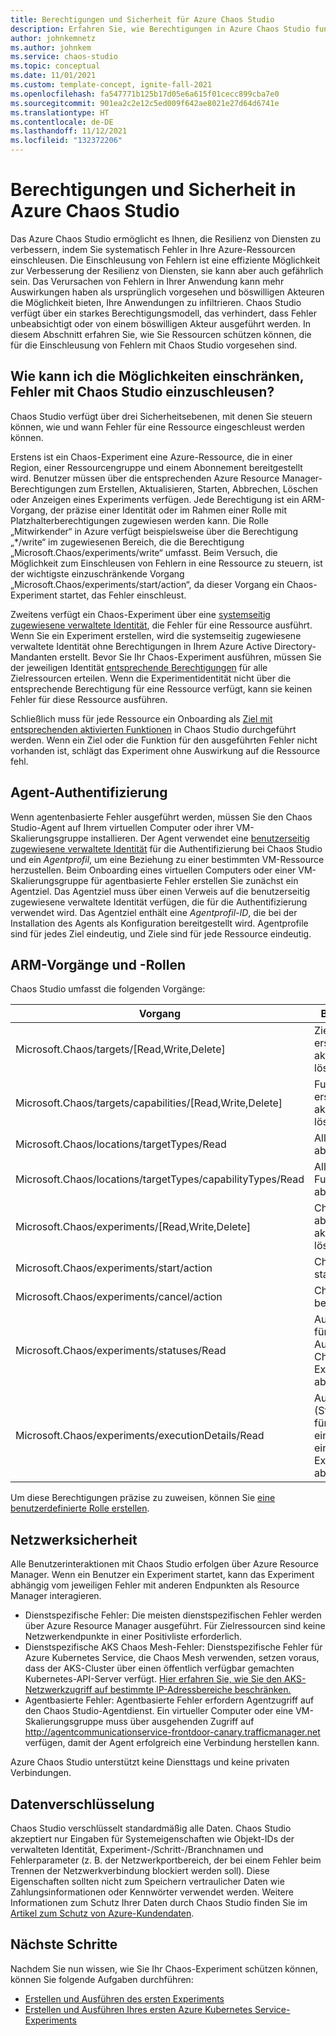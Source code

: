 ```yaml
---
title: Berechtigungen und Sicherheit für Azure Chaos Studio
description: Erfahren Sie, wie Berechtigungen in Azure Chaos Studio funktionieren und wie Sie Ressourcen vor versehentlicher Einschleusung von Fehlern schützen können.
author: johnkemnetz
ms.author: johnkem
ms.service: chaos-studio
ms.topic: conceptual
ms.date: 11/01/2021
ms.custom: template-concept, ignite-fall-2021
ms.openlocfilehash: fa547771b125b17d05e6a615f01cecc899cba7e0
ms.sourcegitcommit: 901ea2c2e12c5ed009f642ae8021e27d64d6741e
ms.translationtype: HT
ms.contentlocale: de-DE
ms.lasthandoff: 11/12/2021
ms.locfileid: "132372206"
---
```

# <a name="permissions-and-security-in-azure-chaos-studio"></a>Berechtigungen und Sicherheit in Azure Chaos Studio

Das Azure Chaos Studio ermöglicht es Ihnen, die Resilienz von Diensten zu verbessern, indem Sie systematisch Fehler in Ihre Azure-Ressourcen einschleusen. Die Einschleusung von Fehlern ist eine effiziente Möglichkeit zur Verbesserung der Resilienz von Diensten, sie kann aber auch gefährlich sein. Das Verursachen von Fehlern in Ihrer Anwendung kann mehr Auswirkungen haben als ursprünglich vorgesehen und böswilligen Akteuren die Möglichkeit bieten, Ihre Anwendungen zu infiltrieren. Chaos Studio verfügt über ein starkes Berechtigungsmodell, das verhindert, dass Fehler unbeabsichtigt oder von einem böswilligen Akteur ausgeführt werden. In diesem Abschnitt erfahren Sie, wie Sie Ressourcen schützen können, die für die Einschleusung von Fehlern mit Chaos Studio vorgesehen sind.

## <a name="how-can-i-restrict-the-ability-to-inject-faults-with-chaos-studio"></a>Wie kann ich die Möglichkeiten einschränken, Fehler mit Chaos Studio einzuschleusen?

Chaos Studio verfügt über drei Sicherheitsebenen, mit denen Sie steuern können, wie und wann Fehler für eine Ressource eingeschleust werden können.

Erstens ist ein Chaos-Experiment eine Azure-Ressource, die in einer Region, einer Ressourcengruppe und einem Abonnement bereitgestellt wird. Benutzer müssen über die entsprechenden Azure Resource Manager-Berechtigungen zum Erstellen, Aktualisieren, Starten, Abbrechen, Löschen oder Anzeigen eines Experiments verfügen. Jede Berechtigung ist ein ARM-Vorgang, der präzise einer Identität oder im Rahmen einer Rolle mit Platzhalterberechtigungen zugewiesen werden kann. Die Rolle „Mitwirkender“ in Azure verfügt beispielsweise über die Berechtigung „*/write“ im zugewiesenen Bereich, die die Berechtigung „Microsoft.Chaos/experiments/write“ umfasst. Beim Versuch, die Möglichkeit zum Einschleusen von Fehlern in eine Ressource zu steuern, ist der wichtigste einzuschränkende Vorgang „Microsoft.Chaos/experiments/start/action“, da dieser Vorgang ein Chaos-Experiment startet, das Fehler einschleust.

Zweitens verfügt ein Chaos-Experiment über eine [systemseitig zugewiesene verwaltete Identität](../active-directory/managed-identities-azure-resources/overview.md), die Fehler für eine Ressource ausführt. Wenn Sie ein Experiment erstellen, wird die systemseitig zugewiesene verwaltete Identität ohne Berechtigungen in Ihrem Azure Active Directory-Mandanten erstellt. Bevor Sie Ihr Chaos-Experiment ausführen, müssen Sie der jeweiligen Identität [entsprechende Berechtigungen](chaos-studio-fault-providers.md) für alle Zielressourcen erteilen. Wenn die Experimentidentität nicht über die entsprechende Berechtigung für eine Ressource verfügt, kann sie keinen Fehler für diese Ressource ausführen.

Schließlich muss für jede Ressource ein Onboarding als [Ziel mit entsprechenden aktivierten Funktionen](chaos-studio-targets-capabilities.md) in Chaos Studio durchgeführt werden. Wenn ein Ziel oder die Funktion für den ausgeführten Fehler nicht vorhanden ist, schlägt das Experiment ohne Auswirkung auf die Ressource fehl.

## <a name="agent-authentication"></a>Agent-Authentifizierung

Wenn agentenbasierte Fehler ausgeführt werden, müssen Sie den Chaos Studio-Agent auf Ihrem virtuellen Computer oder ihrer VM-Skalierungsgruppe installieren. Der Agent verwendet eine [benutzerseitig zugewiesene verwaltete Identität](../active-directory/managed-identities-azure-resources/overview.md) für die Authentifizierung bei Chaos Studio und ein *Agentprofil*, um eine Beziehung zu einer bestimmten VM-Ressource herzustellen. Beim Onboarding eines virtuellen Computers oder einer VM-Skalierungsgruppe für agentbasierte Fehler erstellen Sie zunächst ein Agentziel. Das Agentziel muss über einen Verweis auf die benutzerseitig zugewiesene verwaltete Identität verfügen, die für die Authentifizierung verwendet wird. Das Agentziel enthält eine *Agentprofil-ID*, die bei der Installation des Agents als Konfiguration bereitgestellt wird. Agentprofile sind für jedes Ziel eindeutig, und Ziele sind für jede Ressource eindeutig.

## <a name="arm-operations-and-roles"></a>ARM-Vorgänge und -Rollen

Chaos Studio umfasst die folgenden Vorgänge:

| Vorgang | BESCHREIBUNG |
| -- | -- |
| Microsoft.Chaos/targets/[Read,Write,Delete] | Ziel abrufen, erstellen, aktualisieren oder löschen. |
| Microsoft.Chaos/targets/capabilities/[Read,Write,Delete] | Funktion abrufen, erstellen, aktualisieren oder löschen. |
| Microsoft.Chaos/locations/targetTypes/Read | Alle Zieltypen abrufen. |
| Microsoft.Chaos/locations/targetTypes/capabilityTypes/Read | Alle Funktionstypen abrufen. |
| Microsoft.Chaos/experiments/[Read,Write,Delete] | Chaos-Experiment abrufen, erstellen, aktualisieren oder löschen. |
| Microsoft.Chaos/experiments/start/action | Chaos-Experiment starten. |
| Microsoft.Chaos/experiments/cancel/action | Chaos-Experiment beenden. |
| Microsoft.Chaos/experiments/statuses/Read | Ausführungsstatus für eine Ausführung eines Chaos-Experiments abrufen. |
| Microsoft.Chaos/experiments/executionDetails/Read | Ausführungsdetails (Status und Fehler für jede Aktion) für eine Ausführung eines Chaos-Experiments abrufen. |

Um diese Berechtigungen präzise zu zuweisen, können Sie [eine benutzerdefinierte Rolle erstellen](../role-based-access-control/custom-roles.md).

## <a name="network-security"></a>Netzwerksicherheit

Alle Benutzerinteraktionen mit Chaos Studio erfolgen über Azure Resource Manager. Wenn ein Benutzer ein Experiment startet, kann das Experiment abhängig vom jeweiligen Fehler mit anderen Endpunkten als Resource Manager interagieren.
* Dienstspezifische Fehler: Die meisten dienstspezifischen Fehler werden über Azure Resource Manager ausgeführt. Für Zielressourcen sind keine Netzwerkendpunkte in einer Positivliste erforderlich.
* Dienstspezifische AKS Chaos Mesh-Fehler: Dienstspezifische Fehler für Azure Kubernetes Service, die Chaos Mesh verwenden, setzen voraus, dass der AKS-Cluster über einen öffentlich verfügbar gemachten Kubernetes-API-Server verfügt. [Hier erfahren Sie, wie Sie den AKS-Netzwerkzugriff auf bestimmte IP-Adressbereiche beschränken.](../aks/api-server-authorized-ip-ranges.md)
* Agentbasierte Fehler: Agentbasierte Fehler erfordern Agentzugriff auf den Chaos Studio-Agentdienst. Ein virtueller Computer oder eine VM-Skalierungsgruppe muss über ausgehenden Zugriff auf http://agentcommunicationservice-frontdoor-canary.trafficmanager.net verfügen, damit der Agent erfolgreich eine Verbindung herstellen kann.

Azure Chaos Studio unterstützt keine Diensttags und keine privaten Verbindungen.

## <a name="data-encryption"></a>Datenverschlüsselung

Chaos Studio verschlüsselt standardmäßig alle Daten. Chaos Studio akzeptiert nur Eingaben für Systemeigenschaften wie Objekt-IDs der verwalteten Identität, Experiment-/Schritt-/Branchnamen und Fehlerparameter (z. B. der Netzwerkportbereich, der bei einem Fehler beim Trennen der Netzwerkverbindung blockiert werden soll). Diese Eigenschaften sollten nicht zum Speichern vertraulicher Daten wie Zahlungsinformationen oder Kennwörter verwendet werden. Weitere Informationen zum Schutz Ihrer Daten durch Chaos Studio finden Sie im [Artikel zum Schutz von Azure-Kundendaten](../security/fundamentals/protection-customer-data.md).

## <a name="next-steps"></a>Nächste Schritte
Nachdem Sie nun wissen, wie Sie Ihr Chaos-Experiment schützen können, können Sie folgende Aufgaben durchführen:
- [Erstellen und Ausführen des ersten Experiments](chaos-studio-tutorial-service-direct-portal.md)
- [Erstellen und Ausführen Ihres ersten Azure Kubernetes Service-Experiments](chaos-studio-tutorial-aks-portal.md)
